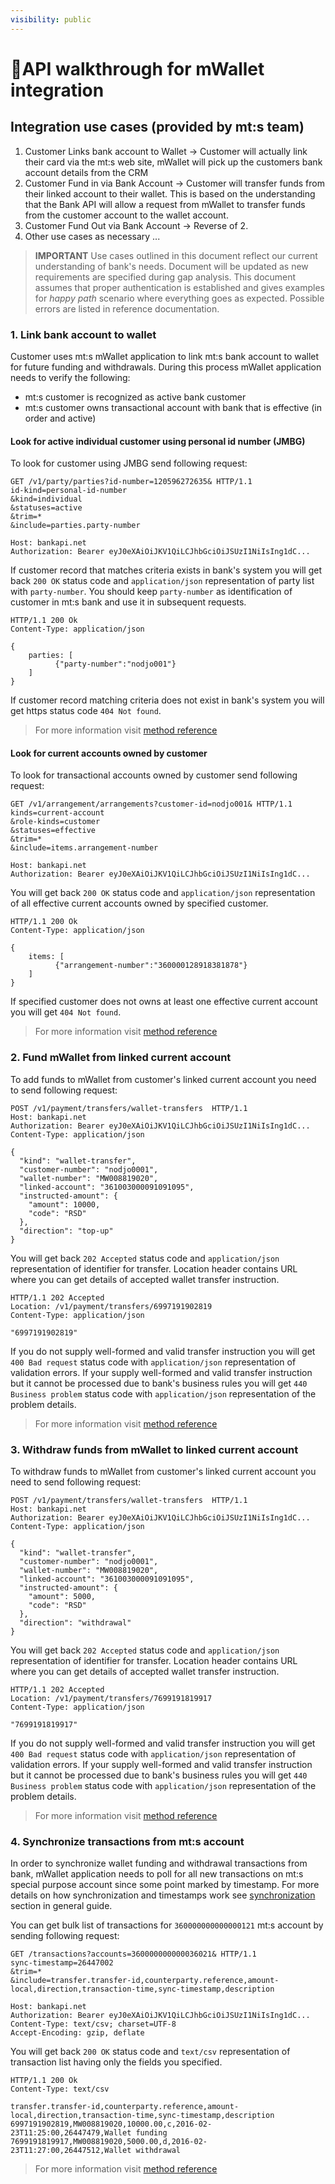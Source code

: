 ```yaml
---
visibility: public
---
```

<span class="icon"></span>API walkthrough for mWallet integration
======================

Integration use cases (provided by mt:s team)
--------
1.	Customer Links bank account to Wallet -> Customer will actually link their card via the mt:s web site, mWallet will pick up the customers bank account details from the CRM
2.	Customer Fund in via Bank Account -> Customer will transfer funds from their linked account to their wallet. This is based on the understanding that the Bank API will allow a request from mWallet to transfer funds from the customer account to the wallet account.
3.	Customer Fund Out via Bank Account -> Reverse of 2.
4.	Other use cases as necessary ...

> **IMPORTANT** Use cases outlined in this document reflect our current understanding of bank's needs. 
Document will be updated as new requirements are specified during gap analysis. 
This document assumes that proper authentication is established and gives examples for *happy path* scenario where everything goes as expected. Possible errors are listed in reference documentation.


### 1. Link bank account to wallet
Customer uses mt:s mWallet application to link mt:s bank account to wallet for future funding and withdrawals. 
During this process mWallet application needs to verify the following:

- mt:s customer is recognized as active bank customer
- mt:s customer owns transactional account with bank that is effective (in order and active)

#### Look for active individual customer using personal id number (JMBG)
To look for customer using JMBG send following request:
```http
GET /v1/party/parties?id-number=120596272635& HTTP/1.1
id-kind=personal-id-number
&kind=individual
&statuses=active
&trim=*
&include=parties.party-number

Host: bankapi.net
Authorization: Bearer eyJ0eXAiOiJKV1QiLCJhbGciOiJSUzI1NiIsIng1dC...
```
If customer record that matches criteria exists in bank's system you will get back `200 OK` status code and `application/json` representation of party list with `party-number`. 
You should keep `party-number` as identification of customer in mt:s bank and use it in subsequent requests.

```http
HTTP/1.1 200 Ok
Content-Type: application/json

{
    parties: [
          {"party-number":"nodjo001"}
    ]
}

```
If customer record matching criteria does not exist in bank's system you will get https status code `404 Not found`.
> For more information visit [method reference](https://bankapi.net/docs/public/party.html#get-parties)

#### Look for current accounts owned by customer
To look for transactional accounts owned by customer send following request:
```http
GET /v1/arrangement/arrangements?customer-id=nodjo001& HTTP/1.1
kinds=current-account
&role-kinds=customer
&statuses=effective
&trim=*
&include=items.arrangement-number 

Host: bankapi.net
Authorization: Bearer eyJ0eXAiOiJKV1QiLCJhbGciOiJSUzI1NiIsIng1dC...
```
You will get back `200 OK` status code and `application/json` representation of all effective current accounts owned by specified customer. 

```http
HTTP/1.1 200 Ok
Content-Type: application/json

{
    items: [
          {"arrangement-number":"360000128918381878"}
    ]
}

```
If specified customer does not owns at least one effective current account you will get `404 Not found`.
> For more information visit [method reference](https://bankapi.net/docs/public/arrangement.html#get-arrangements) 


### 2. Fund mWallet from linked current account
To add funds to mWallet from customer's linked current account you need to send following request:

```http
POST /v1/payment/transfers/wallet-transfers  HTTP/1.1
Host: bankapi.net
Authorization: Bearer eyJ0eXAiOiJKV1QiLCJhbGciOiJSUzI1NiIsIng1dC...
Content-Type: application/json

{
  "kind": "wallet-transfer",
  "customer-number": "nodjo0001",
  "wallet-number": "MW008819020",
  "linked-account": "361003000091091095",
  "instructed-amount": {
    "amount": 10000,
    "code": "RSD"
  },
  "direction": "top-up"
}
```
You will get back `202 Accepted` status code and `application/json` representation of identifier for transfer. 
Location header contains URL where you can get details of accepted wallet transfer instruction. 

```http
HTTP/1.1 202 Accepted
Location: /v1/payment/transfers/6997191902819
Content-Type: application/json

"6997191902819"
```
If you do not supply well-formed and valid transfer instruction you will get `400 Bad request` status code with `application/json` representation of validation errors. 
If your supply well-formed and valid transfer instruction but it cannot be processed due to bank's business rules you will get `440 Business problem` status code with `application/json` representation of the problem details.
> For more information visit [method reference](https://bankapi.net/docs/public/payment.html#post-transfers-wallet-transfers)
 
### 3. Withdraw funds from mWallet to linked current account

To withdraw funds to mWallet from customer's linked current account you need to send following request:

```http
POST /v1/payment/transfers/wallet-transfers  HTTP/1.1
Host: bankapi.net
Authorization: Bearer eyJ0eXAiOiJKV1QiLCJhbGciOiJSUzI1NiIsIng1dC...
Content-Type: application/json

{
  "kind": "wallet-transfer",
  "customer-number": "nodjo0001",
  "wallet-number": "MW008819020",
  "linked-account": "361003000091091095",
  "instructed-amount": {
    "amount": 5000,
    "code": "RSD"
  },
  "direction": "withdrawal"
}
```

You will get back `202 Accepted` status code and `application/json` representation of identifier for transfer.
Location header contains URL where you can get details of accepted wallet transfer instruction.

```http
HTTP/1.1 202 Accepted
Location: /v1/payment/transfers/7699191819917
Content-Type: application/json

"7699191819917"
```

If you do not supply well-formed and valid transfer instruction you will get `400 Bad request` status code with `application/json` representation of validation errors. 
If your supply well-formed and valid transfer instruction but it cannot be processed due to bank's business rules you will get `440 Business problem` status code with `application/json` representation of the problem details.
> For more information visit [method reference](https://bankapi.net/docs/public/payment.html#post-transfers-wallet-transfers)

### 4. Synchronize transactions from mt:s account
In order to synchronize wallet funding and withdrawal transactions from bank, mWallet application needs to poll for all new transactions on mt:s special purpose account since some point marked by timestamp. For more details on how synchronization and timestamps work see [synchronization](https://bankapi.net/docs/public/common-getstarted.html#synchronization) section in general guide.

You can get bulk list of transactions for `360000000000000121` mt:s account by sending following request: 
```http
GET /transactions?accounts=360000000000036021& HTTP/1.1
sync-timestamp=26447002
&trim=*
&include=transfer.transfer-id,counterparty.reference,amount-local,direction,transaction-time,sync-timestamp,description 

Host: bankapi.net
Authorization: Bearer eyJ0eXAiOiJKV1QiLCJhbGciOiJSUzI1NiIsIng1dC...
Content-Type: text/csv; charset=UTF-8
Accept-Encoding: gzip, deflate
```

You will get back `200 OK` status code and `text/csv` representation of transaction list having only the fields you specified.

```http
HTTP/1.1 200 Ok
Content-Type: text/csv

transfer.transfer-id,counterparty.reference,amount-local,direction,transaction-time,sync-timestamp,description
6997191902819,MW008819020,10000.00,c,2016-02-23T11:25:00,26447479,Wallet funding
7699191819917,MW008819020,5000.00,d,2016-02-23T11:27:00,26447512,Wallet withdrawal

```
> For more information visit [method reference](https://bankapi.net/docs/public/account-data.html#get-transacations-sync)